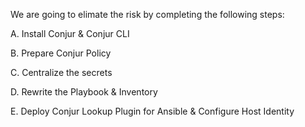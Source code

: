 
We are going to elimate the risk by completing the following steps:

A. Install Conjur & Conjur CLI

B. Prepare Conjur Policy 

C. Centralize the secrets

D. Rewrite the Playbook & Inventory

E. Deploy Conjur Lookup Plugin for Ansible & Configure Host Identity

